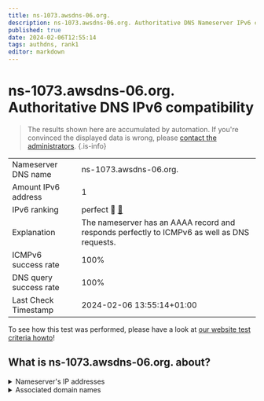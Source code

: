 ```yaml
---
title: ns-1073.awsdns-06.org.
description: ns-1073.awsdns-06.org. Authoritative DNS Nameserver IPv6 compatibility
published: true
date: 2024-02-06T12:55:14
tags: authdns, rank1
editor: markdown
---
```


# ns-1073.awsdns-06.org. Authoritative DNS IPv6 compatibility

> The results shown here are accumulated by automation. If you're convinced the displayed data is wrong, please [contact the administrators](/howto/chat). 
{.is-info}




|   |   |
| - | - |
| Nameserver DNS name | ns-1073.awsdns-06.org.
| Amount IPv6 address | 1
| IPv6 ranking | perfect :1st_place_medal: [🔗](/howto/ranking) |
| Explanation | The nameserver has an AAAA record and responds perfectly to ICMPv6 as well as DNS requests. |
| ICMPv6 success rate | 100%|
| DNS query success rate | 100% |
| Last Check Timestamp | 2024-02-06 13:55:14+01:00 |

To see how this test was performed, please have a look at [our website test criteria howto](/howto/testcriteria/authdns)!


## What is ns-1073.awsdns-06.org. about?




<details>
<summary>Nameserver's IP addresses</summary>

2600:9000:5304:3100::1

</details>



<details>
<summary>Associated domain names</summary>

tidal.com

</details>
